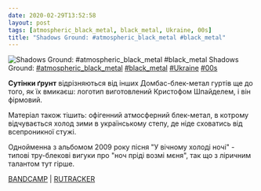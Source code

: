 ```yaml
---
date: 2020-02-29T13:52:58
layout: post
tags: [atmospheric_black_metal, black_metal, Ukraine, 00s]
title: "Shadows Ground: #atmospheric_black_metal #black_metal"
---
```

![Shadows Ground: #atmospheric_black_metal #black_metal](https://res.cloudinary.com/vast-space-unexplored/image/upload/photos/photo_908_29-02-2020_13-52-58.jpg)
Shadows Ground: [#atmospheric_black_metal](/tags/#atmospheric_black_metal) [#black_metal](/tags/#black_metal) [#Ukraine](/tags/#Ukraine) [#00s](/tags/#00s)

**Сутінки ґрунт** відрізняються від інших Домбас-блек-метал гуртів ще до того, як їх вмикаєш: логотип виготовлений Кристофом Шпайделем, і він фірмовий.

Матеріал також тішить: офігенний атмосферний блек-метал, в котрому відчувається холод зими в українському степу, де ніде сховатись від всепроникної стужі.

Однойменна з альбомом 2009 року пісня &quot;У вічному холоді ночі&quot; - типові тру-блекові вигуки про &quot;ноч пріді возмі мєня&quot;, так що з ліричним талантом тут гірше.

[BANDCAMP](https://shadowsgroundofficial.bandcamp.com/album/in-eternal-coldness-of-the-night) \| [RUTRACKER](https://rutracker.org/forum/viewtopic.php?t=2122258)